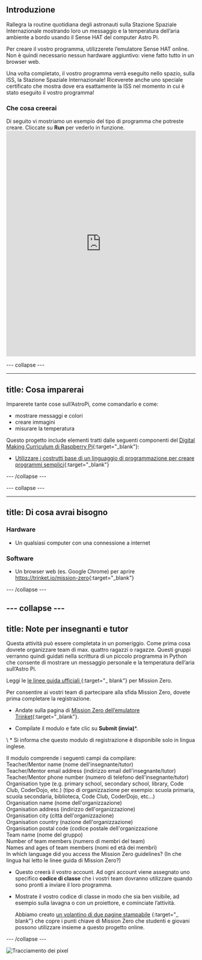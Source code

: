 ## Introduzione

Rallegra la routine quotidiana degli astronauti sulla Stazione Spaziale Internazionale mostrando loro un messaggio e la temperatura dell’aria ambiente a bordo usando il Sense HAT del computer Astro Pi.

Per creare il vostro programma, utilizzerete l’emulatore Sense HAT online. Non è quindi necessario nessun hardware aggiuntivo: viene fatto tutto in un browser web.

Una volta completato, il vostro programma verrà eseguito nello spazio, sulla ISS, la Stazione Spaziale Internazionale! Riceverete anche uno speciale certificato che mostra dove era esattamente la ISS nel momento in cui è stato eseguito il vostro programma!

### Che cosa creerai

Di seguito vi mostriamo un esempio del tipo di programma che potreste creare. Cliccate su **Run** per vederlo in funzione. <iframe src="https://trinket.io/embed/python/069f6138f7?outputOnly=true&start=result" width="100%" height="600" frameborder="0" marginwidth="0" marginheight="0" allowfullscreen mark="crwd-mark"></iframe> 

\--- collapse \---

* * *

## title: Cosa imparerai

Imparerete tante cose sull’AstroPi, come comandarlo e come:

+ mostrare messaggi e colori
+ creare immagini
+ misurare la temperatura

Questo progetto include elementi tratti dalle seguenti componenti del [Digital Making Curriculum di Raspberry Pi](http://rpf.io/curriculum){:target="_blank"}:

+ [Utilizzare i costrutti base di un linguaggio di programmazione per creare programmi semplici](https://curriculum.raspberrypi.org/programming/creator/){:target="_blank"}

\--- /collapse \---

\--- collapse \---

* * *

## title: Di cosa avrai bisogno

### Hardware

+ Un qualsiasi computer con una connessione a internet

### Software

+ Un browser web (es. Google Chrome) per aprire <https://trinket.io/mission-zero>{:target="_blank"}

\--- /collapse \---

## \--- collapse \---

## title: Note per insegnanti e tutor

Questa attività può essere completata in un pomeriggio. Come prima cosa dovrete organizzare team di max. quattro ragazzi o ragazze. Questi gruppi verranno quindi guidati nella scrittura di un piccolo programma in Python che consente di mostrare un messaggio personale e la temperatura dell’aria sull’Astro Pi.

Leggi le [le linee guida ufficiali ](https://astro-pi.org/wp-content/uploads/2018/09/Astro_Pi_Mission_Zero_Guidelines_2018_19_V12_pages.pdf) {:target="_ blank"} per Mission Zero.

Per consentire ai vostri team di partecipare alla sfida Mission Zero, dovete prima completare la registrazione.

+ Andate sulla pagina di [Mission Zero dell’emulatore Trinket](https://trinket.io/mission-zero/register){:target="_blank"}.

+ Compilate il modulo e fate clic su **Submit (invia)**\*.

\ * Si informa che questo modulo di registrazione è disponibile solo in lingua inglese.

Il modulo comprende i seguenti campi da compilare:  
Teacher/Mentor name (nome dell'insegnante/tutor)  
Teacher/Mentor email address (indirizzo email dell'insegnante/tutor)  
Teacher/Mentor phone number (numero di telefono dell'insegnante/tutor)  
Organisation type (e.g. primary school, secondary school, library, Code Club, CoderDojo, etc.) (tipo di organizzazione per esempio: scuola primaria, scuola secondaria, biblioteca, Code Club, CoderDojo, etc...)  
Organisation name (nome dell'organizzazione)  
Organisation address (indirizzo dell'organizzazione)  
Organisation city (città dell'organizzazione)  
Organisation country (nazione dell'organizzazione)  
Organisation postal code (codice postale dell'organizzazione  
Team name (nome del gruppo)  
Number of team members (numero di membri del team)  
Names and ages of team members (nomi ed età dei membri)  
In which language did you access the Mission Zero guidelines? (In che lingua hai letto le linee guida di Mission Zero?)

+ Questo creerà il vostro account. Ad ogni account viene assegnato uno specifico **codice di classe** che i vostri team dovranno utilizzare quando sono pronti a inviare il loro programma.

+ Mostrate il vostro codice di classe in modo che sia ben visibile, ad esempio sulla lavagna o con un proiettore, e cominciate l’attività.
    
    Abbiamo creato [un volantino di due pagine stampabile](https://astro-pi.org/astro_pi_mission_zero_project_print_out_v10_print/) {:target="_ blank"} che copre i punti chiave di Mission Zero che studenti e giovani possono utilizzare insieme a questo progetto online.

\--- /collapse \---

![Tracciamento dei pixel](https://code.org/api/hour/begin_raspberrypi_astropi.png)